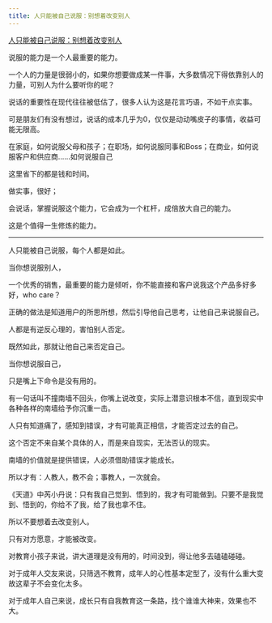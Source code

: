 ```yaml
---
title: 人只能被自己说服：别想着改变别人
---
```

[人只能被自己说服：别想着改变别人](https://mp.weixin.qq.com/s/7NffB89TlcAJEchYpeZE-A)

说服的能力是一个人最重要的能力。

一个人的力量是很弱小的，如果你想要做成某一件事，大多数情况下得依靠别人的力量，可别人为什么要听你的呢？

说话的重要性在现代往往被低估了，很多人认为这是花言巧语，不如干点实事。

可是朋友们有没有想过，说话的成本几乎为0，仅仅是动动嘴皮子的事情，收益可能无限高。

在家庭，如何说服父母和孩子；在职场，如何说服同事和Boss；在商业，如何说服客户和供应商……如何说服自己

这里省下的都是钱和时间。

做实事，很好；

会说话，掌握说服这个能力，它会成为一个杠杆，成倍放大自己的能力。

这是个值得一生修炼的能力。

---

人只能被自己说服，每个人都是如此。

当你想说服别人，

一个优秀的销售，最重要的能力是倾听，你不能直接和客户说我这个产品多好多好，who care？

正确的做法是知道用户的所思所想，然后引导他自己思考，让他自己来说服自己。

人都是有逆反心理的，害怕别人否定。

既然如此，那就让他自己来否定自己。

当你想说服自己，

只是嘴上下命令是没有用的。

有一句话叫不撞南墙不回头，你嘴上说改变，实际上潜意识根本不信，直到现实中各种各样的南墙给予你沉重一击。

人只有知道痛了，感知到错误，才有可能真正相信，才能否定过去的自己。

这个否定不来自某个具体的人，而是来自现实，无法否认的现实。

南墙的价值就是提供错误，人必须借助错误才能成长。

所以才有：人教人，教不会；事教人，一次就会。

《天道》中芮小丹说：只有我自己觉到、悟到的，我才有可能做到。只要不是我觉到、悟到的，你给不了我，给了我也拿不住。

所以不要想着去改变别人。

只有对方愿意，才能被改变。

对教育小孩子来说，讲大道理是没有用的，时间没到，得让他多去磕磕碰碰。

对于成年人交友来说，只筛选不教育，成年人的心性基本定型了，没有什么重大变故这辈子不会变化太多。

对于成年人自己来说，成长只有自我教育这一条路，找个谁谁大神来，效果也不大。
